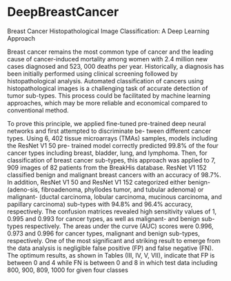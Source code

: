 # DeepBreastCancer
Breast Cancer Histopathological Image Classification: A Deep Learning Approach

Breast cancer remains the most common type of cancer and the leading cause of cancer-induced mortality
among women with 2.4 million new cases diagnosed and 523, 000 deaths per year. Historically, a diagnosis has been
initially performed using clinical screening followed by histopathological analysis. Automated classification of cancers
using histopathological images is a challenging task of accurate detection of tumor sub-types. This process could be facilitated by machine learning approaches, which may be more reliable and economical compared to conventional method.


To prove this principle, we applied fine-tuned pre-trained deep neural networks and first attempted to discriminate be-
tween different cancer types. Using 6, 402 tissue microarrays (TMAs) samples, models including the ResNet V1 50 pre-
trained model correctly predicted 99.8% of the four cancer types including breast, bladder, lung, and lymphoma. Then,
for classification of breast cancer sub-types, this approach was applied to 7, 909 images of 82 patients from the BreakHis
database. ResNet V1 152 classified benign and malignant breast cancers with an accuracy of 98.7%. In addition, ResNet V1
50 and ResNet V1 152 categorized either benign- (adeno-sis, fibroadenoma, phyllodes tumor, and tubular adenoma) or
malignant- (ductal carcinoma, lobular carcinoma, mucinous carcinoma, and papillary carcinoma) sub-types with 94.8% and
96.4% accuracy, respectively. The confusion matrices revealed high sensitivity values of 1, 0.995 and 0.993 for cancer types, as well as malignant- and benign sub-types respectively. The areas under the curve (AUC) scores were 0.996, 0.973 and 0.996 for
cancer types, malignant and benign sub-types, respectively. One of the most significant and striking result to emerge from the
data analysis is negligible false positive (FP) and false negative (FN). The optimum results, as shown in Tables (III, IV, V, VII), indicate that FP is between 0 and 4 while FN is between 0 and 8 in which test data including 800, 900, 809, 1000 for given four classes
